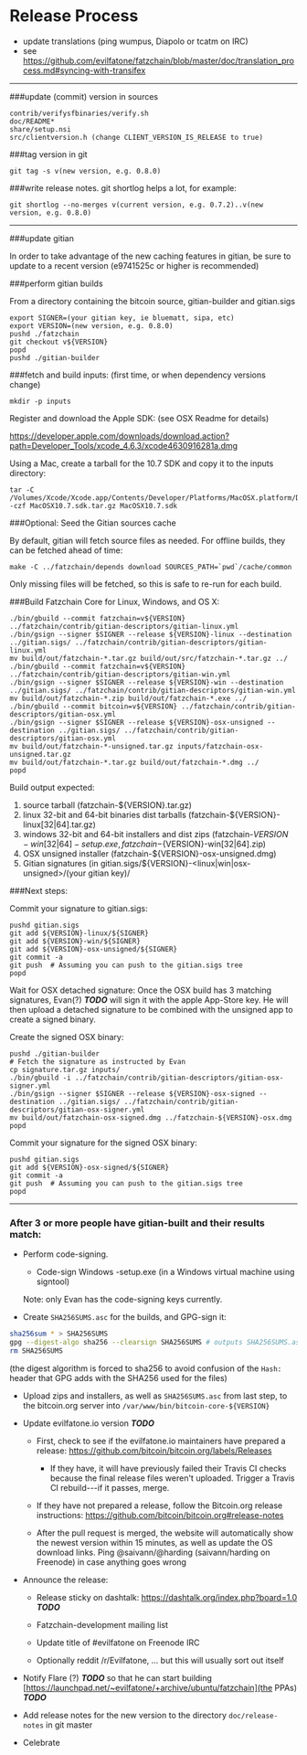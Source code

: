 Release Process
====================

* update translations (ping wumpus, Diapolo or tcatm on IRC)
* see https://github.com/evilfatone/fatzchain/blob/master/doc/translation_process.md#syncing-with-transifex

* * *

###update (commit) version in sources

	contrib/verifysfbinaries/verify.sh
	doc/README*
	share/setup.nsi
	src/clientversion.h (change CLIENT_VERSION_IS_RELEASE to true)

###tag version in git

	git tag -s v(new version, e.g. 0.8.0)

###write release notes. git shortlog helps a lot, for example:

	git shortlog --no-merges v(current version, e.g. 0.7.2)..v(new version, e.g. 0.8.0)

* * *

###update gitian

 In order to take advantage of the new caching features in gitian, be sure to update to a recent version (e9741525c or higher is recommended)

###perform gitian builds

 From a directory containing the bitcoin source, gitian-builder and gitian.sigs

	export SIGNER=(your gitian key, ie bluematt, sipa, etc)
	export VERSION=(new version, e.g. 0.8.0)
	pushd ./fatzchain
	git checkout v${VERSION}
	popd
	pushd ./gitian-builder

###fetch and build inputs: (first time, or when dependency versions change)
 
	mkdir -p inputs

 Register and download the Apple SDK: (see OSX Readme for details)
 
 https://developer.apple.com/downloads/download.action?path=Developer_Tools/xcode_4.6.3/xcode4630916281a.dmg
 
 Using a Mac, create a tarball for the 10.7 SDK and copy it to the inputs directory:
 
	tar -C /Volumes/Xcode/Xcode.app/Contents/Developer/Platforms/MacOSX.platform/Developer/SDKs/ -czf MacOSX10.7.sdk.tar.gz MacOSX10.7.sdk

###Optional: Seed the Gitian sources cache

  By default, gitian will fetch source files as needed. For offline builds, they can be fetched ahead of time:

	make -C ../fatzchain/depends download SOURCES_PATH=`pwd`/cache/common

  Only missing files will be fetched, so this is safe to re-run for each build.

###Build Fatzchain Core for Linux, Windows, and OS X:

	./bin/gbuild --commit fatzchain=v${VERSION} ../fatzchain/contrib/gitian-descriptors/gitian-linux.yml
	./bin/gsign --signer $SIGNER --release ${VERSION}-linux --destination ../gitian.sigs/ ../fatzchain/contrib/gitian-descriptors/gitian-linux.yml
	mv build/out/fatzchain-*.tar.gz build/out/src/fatzchain-*.tar.gz ../
	./bin/gbuild --commit fatzchain=v${VERSION} ../fatzchain/contrib/gitian-descriptors/gitian-win.yml
	./bin/gsign --signer $SIGNER --release ${VERSION}-win --destination ../gitian.sigs/ ../fatzchain/contrib/gitian-descriptors/gitian-win.yml
	mv build/out/fatzchain-*.zip build/out/fatzchain-*.exe ../
	./bin/gbuild --commit bitcoin=v${VERSION} ../fatzchain/contrib/gitian-descriptors/gitian-osx.yml
	./bin/gsign --signer $SIGNER --release ${VERSION}-osx-unsigned --destination ../gitian.sigs/ ../fatzchain/contrib/gitian-descriptors/gitian-osx.yml
	mv build/out/fatzchain-*-unsigned.tar.gz inputs/fatzchain-osx-unsigned.tar.gz
	mv build/out/fatzchain-*.tar.gz build/out/fatzchain-*.dmg ../
	popd
  Build output expected:

  1. source tarball (fatzchain-${VERSION}.tar.gz)
  2. linux 32-bit and 64-bit binaries dist tarballs (fatzchain-${VERSION}-linux[32|64].tar.gz)
  3. windows 32-bit and 64-bit installers and dist zips (fatzchain-${VERSION}-win[32|64]-setup.exe, fatzchain-${VERSION}-win[32|64].zip)
  4. OSX unsigned installer (fatzchain-${VERSION}-osx-unsigned.dmg)
  5. Gitian signatures (in gitian.sigs/${VERSION}-<linux|win|osx-unsigned>/(your gitian key)/

###Next steps:

Commit your signature to gitian.sigs:

	pushd gitian.sigs
	git add ${VERSION}-linux/${SIGNER}
	git add ${VERSION}-win/${SIGNER}
	git add ${VERSION}-osx-unsigned/${SIGNER}
	git commit -a
	git push  # Assuming you can push to the gitian.sigs tree
	popd

  Wait for OSX detached signature:
	Once the OSX build has 3 matching signatures, Evan(?) ***TODO*** will sign it with the apple App-Store key.
	He will then upload a detached signature to be combined with the unsigned app to create a signed binary.

  Create the signed OSX binary:

	pushd ./gitian-builder
	# Fetch the signature as instructed by Evan
	cp signature.tar.gz inputs/
	./bin/gbuild -i ../fatzchain/contrib/gitian-descriptors/gitian-osx-signer.yml
	./bin/gsign --signer $SIGNER --release ${VERSION}-osx-signed --destination ../gitian.sigs/ ../fatzchain/contrib/gitian-descriptors/gitian-osx-signer.yml
	mv build/out/fatzchain-osx-signed.dmg ../fatzchain-${VERSION}-osx.dmg
	popd

Commit your signature for the signed OSX binary:

	pushd gitian.sigs
	git add ${VERSION}-osx-signed/${SIGNER}
	git commit -a
	git push  # Assuming you can push to the gitian.sigs tree
	popd

-------------------------------------------------------------------------

### After 3 or more people have gitian-built and their results match:

- Perform code-signing.

    - Code-sign Windows -setup.exe (in a Windows virtual machine using signtool)

  Note: only Evan has the code-signing keys currently.

- Create `SHA256SUMS.asc` for the builds, and GPG-sign it:
```bash
sha256sum * > SHA256SUMS
gpg --digest-algo sha256 --clearsign SHA256SUMS # outputs SHA256SUMS.asc
rm SHA256SUMS
```
(the digest algorithm is forced to sha256 to avoid confusion of the `Hash:` header that GPG adds with the SHA256 used for the files)

- Upload zips and installers, as well as `SHA256SUMS.asc` from last step, to the bitcoin.org server
  into `/var/www/bin/bitcoin-core-${VERSION}`

- Update evilfatone.io version ***TODO***

  - First, check to see if the evilfatone.io maintainers have prepared a
    release: https://github.com/bitcoin/bitcoin.org/labels/Releases

      - If they have, it will have previously failed their Travis CI
        checks because the final release files weren't uploaded.
        Trigger a Travis CI rebuild---if it passes, merge.

  - If they have not prepared a release, follow the Bitcoin.org release
    instructions: https://github.com/bitcoin/bitcoin.org#release-notes

  - After the pull request is merged, the website will automatically show the newest version within 15 minutes, as well
    as update the OS download links. Ping @saivann/@harding (saivann/harding on Freenode) in case anything goes wrong

- Announce the release:

  - Release sticky on dashtalk: https://dashtalk.org/index.php?board=1.0 ***TODO***

  - Fatzchain-development mailing list

  - Update title of #evilfatone on Freenode IRC

  - Optionally reddit /r/Evilfatone, ... but this will usually sort out itself

- Notify Flare (?) ***TODO*** so that he can start building [https://launchpad.net/~evilfatone/+archive/ubuntu/fatzchain](the PPAs) ***TODO***

- Add release notes for the new version to the directory `doc/release-notes` in git master

- Celebrate

